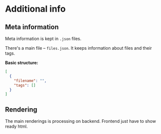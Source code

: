 # Additional info

## Meta information

Meta information is kept in `.json` files.

There's a main file – `files.json`. It keeps information about files and their tags.

**Basic structure:**

```json
[
  {
    "filename": "",
    "tags": []
  }
]
```

## Rendering

The main renderings is processing on backend. Frontend just have to show ready html.
